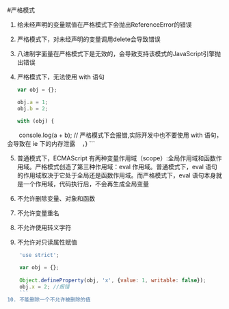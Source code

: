#严格模式

1. 给未经声明的变量赋值在严格模式下会抛出ReferenceError的错误

2. 严格模式下，对未经声明的变量调用delete会导致错误

3. 八进制字面量在严格模式下是无效的，会导致支持该模式的JavaScript引擎抛出错误

4. 严格模式下，无法使用 with 语句

    ```javascript
    var obj = {};
    
    obj.a = 1;
    obj.b = 2;
    
    with (obj) {
        console.log(a + b); // 严格模式下会报错,实际开发中也不要使用 with 语句，会导致在 ie 下的内存泄露
    ，}
    ```
    
5. 普通模式下，ECMAScript 有两种变量作用域（scope）:全局作用域和函数作用域。严格模式创造了第三种作用域：eval 作用域。普通模式下，eval 语句的作用域取决于它处于全局还是函数作用域。而严格模式下，eval 语句本身就是一个作用域，代码执行后，不会再生成全局变量

6. 不允许删除变量、对象和函数

7. 不允许变量重名

8. 不允许使用转义字符

9. 不允许对只读属性赋值

```javascript
    'use strict';
    
    var obj = {};
    
    Object.defineProperty(obj, 'x', {value: 1, writable: false});
    obj.x = 2; //报错
    ```
10. 不能删除一个不允许被删除的值
